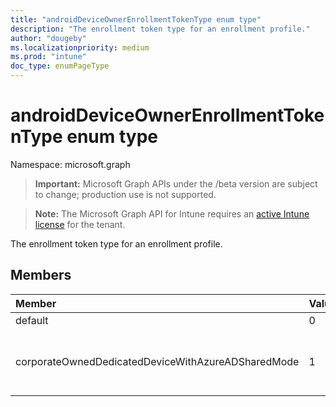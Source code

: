 ```yaml
---
title: "androidDeviceOwnerEnrollmentTokenType enum type"
description: "The enrollment token type for an enrollment profile."
author: "dougeby"
ms.localizationpriority: medium
ms.prod: "intune"
doc_type: enumPageType
---
```


# androidDeviceOwnerEnrollmentTokenType enum type

Namespace: microsoft.graph

> **Important:** Microsoft Graph APIs under the /beta version are subject to change; production use is not supported.

> **Note:** The Microsoft Graph API for Intune requires an [active Intune license](https://go.microsoft.com/fwlink/?linkid=839381) for the tenant.

The enrollment token type for an enrollment profile.

## Members
|Member|Value|Description|
|:---|:---|:---|
|default|0|Default token type.|
|corporateOwnedDedicatedDeviceWithAzureADSharedMode|1|Token type for Azure AD shared dedicated device enrollment. It applies to CorporateOwnedDedicatedDevice enrollment mode only.|



